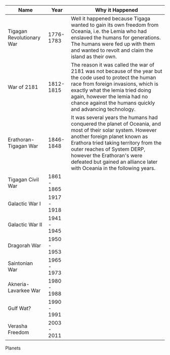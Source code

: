 | Name | Year | Why it Happened | 
|---|---|---| 
| Tigagan Revolutionary War  | 1776-1783 | Well it happened because Tigaga wanted to gain its own freedom from Oceania, i.e. the Lemia who had enslaved the humans for generations. The humans were fed up with them and wanted to revolt and claim the island as their own. | 
| War of 2181 | 1812-1815 | The reason it was called the war of 2181 was not because of the year but the code used to protect the human race from foreign invasions, which is exactly what the lemia tried doing again, however the lemia had no chance against the humans quickly and advancing technology. |  
| Erathoran-Tigagan War | 1846-1848 | It was several years the humans had conquered the planet of Oceania, and most of their solar system. However another foreign planet known as Erathora tried taking territory from the outer reaches of System DERP, however the Erathoran's were defeated but gained an alliance later with Oceania in the following years. |
| Tigagan Civil War | 1861 - 1865 | 
| Galactic War I | 1917 - 1918 | 
| Galactic War II | 1941 - 1945 | 
| Dragorah War | 1950 - 1953 | 
| Saintonian War | 1965 - 1973 | 
| Akneria-Lavarkee War | 1980 - 1988 |
| Gulf Wat? | 1990 - 1991 | 
| Verasha Freedom | 2003 - 2011 |


Planets 

